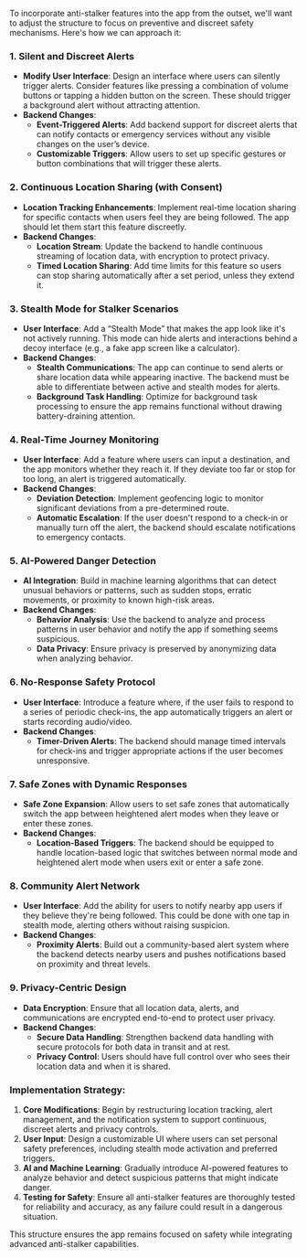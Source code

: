 To incorporate anti-stalker features into the app from the outset, we'll want to adjust the structure to focus on preventive and discreet safety mechanisms. Here's how we can approach it:

### 1. **Silent and Discreet Alerts**
   - **Modify User Interface**: Design an interface where users can silently trigger alerts. Consider features like pressing a combination of volume buttons or tapping a hidden button on the screen. These should trigger a background alert without attracting attention.
   - **Backend Changes**:
     - **Event-Triggered Alerts**: Add backend support for discreet alerts that can notify contacts or emergency services without any visible changes on the user’s device.
     - **Customizable Triggers**: Allow users to set up specific gestures or button combinations that will trigger these alerts.

### 2. **Continuous Location Sharing (with Consent)**
   - **Location Tracking Enhancements**: Implement real-time location sharing for specific contacts when users feel they are being followed. The app should let them start this feature discreetly.
   - **Backend Changes**:
     - **Location Stream**: Update the backend to handle continuous streaming of location data, with encryption to protect privacy.
     - **Timed Location Sharing**: Add time limits for this feature so users can stop sharing automatically after a set period, unless they extend it.

### 3. **Stealth Mode for Stalker Scenarios**
   - **User Interface**: Add a “Stealth Mode” that makes the app look like it's not actively running. This mode can hide alerts and interactions behind a decoy interface (e.g., a fake app screen like a calculator).
   - **Backend Changes**:
     - **Stealth Communications**: The app can continue to send alerts or share location data while appearing inactive. The backend must be able to differentiate between active and stealth modes for alerts.
     - **Background Task Handling**: Optimize for background task processing to ensure the app remains functional without drawing battery-draining attention.

### 4. **Real-Time Journey Monitoring**
   - **User Interface**: Add a feature where users can input a destination, and the app monitors whether they reach it. If they deviate too far or stop for too long, an alert is triggered automatically.
   - **Backend Changes**:
     - **Deviation Detection**: Implement geofencing logic to monitor significant deviations from a pre-determined route.
     - **Automatic Escalation**: If the user doesn't respond to a check-in or manually turn off the alert, the backend should escalate notifications to emergency contacts.

### 5. **AI-Powered Danger Detection**
   - **AI Integration**: Build in machine learning algorithms that can detect unusual behaviors or patterns, such as sudden stops, erratic movements, or proximity to known high-risk areas.
   - **Backend Changes**:
     - **Behavior Analysis**: Use the backend to analyze and process patterns in user behavior and notify the app if something seems suspicious.
     - **Data Privacy**: Ensure privacy is preserved by anonymizing data when analyzing behavior.

### 6. **No-Response Safety Protocol**
   - **User Interface**: Introduce a feature where, if the user fails to respond to a series of periodic check-ins, the app automatically triggers an alert or starts recording audio/video.
   - **Backend Changes**:
     - **Timer-Driven Alerts**: The backend should manage timed intervals for check-ins and trigger appropriate actions if the user becomes unresponsive.

### 7. **Safe Zones with Dynamic Responses**
   - **Safe Zone Expansion**: Allow users to set safe zones that automatically switch the app between heightened alert modes when they leave or enter these zones.
   - **Backend Changes**:
     - **Location-Based Triggers**: The backend should be equipped to handle location-based logic that switches between normal mode and heightened alert mode when users exit or enter a safe zone.

### 8. **Community Alert Network**
   - **User Interface**: Add the ability for users to notify nearby app users if they believe they're being followed. This could be done with one tap in stealth mode, alerting others without raising suspicion.
   - **Backend Changes**:
     - **Proximity Alerts**: Build out a community-based alert system where the backend detects nearby users and pushes notifications based on proximity and threat levels.

### 9. **Privacy-Centric Design**
   - **Data Encryption**: Ensure that all location data, alerts, and communications are encrypted end-to-end to protect user privacy.
   - **Backend Changes**:
     - **Secure Data Handling**: Strengthen backend data handling with secure protocols for both data in transit and at rest.
     - **Privacy Control**: Users should have full control over who sees their location data and when it is shared.

### Implementation Strategy:
1. **Core Modifications**: Begin by restructuring location tracking, alert management, and the notification system to support continuous, discreet alerts and privacy controls.
2. **User Input**: Design a customizable UI where users can set personal safety preferences, including stealth mode activation and preferred triggers.
3. **AI and Machine Learning**: Gradually introduce AI-powered features to analyze behavior and detect suspicious patterns that might indicate danger.
4. **Testing for Safety**: Ensure all anti-stalker features are thoroughly tested for reliability and accuracy, as any failure could result in a dangerous situation.

This structure ensures the app remains focused on safety while integrating advanced anti-stalker capabilities.